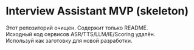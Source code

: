 # Interview Assistant MVP (skeleton)

Этот репозиторий очищен. Содержит только README.  
Исходный код сервисов ASR/TTS/LLM/IE/Scoring удалён.  
Используй как заготовку для новой разработки.

